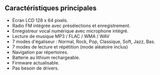 ## Caractéristiques principales

-	Écran LCD 128 x 64 pixels.
-	Radio FM intégrée avec présélections et enregistrement.
-	Enregistreur vocal numérique avec microphone intégré.
-	Lecture de musique MP3 / FLAC / WMA / WAV
-	7 modes d'égaliseur : Normal, Rock, Pop, Classique, Soft, Jazz, Bas.
-	7 modes de lecture et répétition (mode aléatoire inclus)
-	Navigation par répertoires.
-	Batterie au lithium rechargeable.
-	Firmware actualisable.
-	Pas besoin de drivers.
